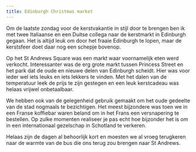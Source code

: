 ```yaml
---
title: Edinburgh Christmas market
---
```

Om de laatste zondag voor de kerstvakantie in stijl door te brengen ben ik met twee Italiaanse en een Duitse collega naar de kerstmarkt in Edinburgh gegaan. Het is altijd leuk om door het fraaie Edinburgh te lopen, maar de kerstsfeer doet daar nog een schepje bovenop.

Op het St Andrews Square was een markt waar voornamelijk eten werd verkocht. Interessanter was de erg grote markt tussen Princess Street en het park dat de oude en nieuwe delen van Edinburgh scheidt. Hier was voor ieder wel iets leuks en iets lekkers te vinden. Met het dalen van de temperatuur leek de prijs te zijn gestegen en een leuk kerstcadeau was helaas vrijwel onbetaalbaar.

We hebben ook van de gelegenheid gebruik gemaakt om het oude gedeelte van de stad nogmaals te bezichtigen. Het meest bijzondere was toen we in een Franse koffiebar waren beland om in het Frans een versnapering te bestellen. Op zulke momenten realiseer je pas echt hoe bijzonder het is om in een internationaal gezelschap in Schotland te verkeren.

Helaas zijn de dagen al behoorlijk kort en moesten we al vroeg terugkeren naar de warmte van de bus die ons terug zou brengen naar St Andrews.